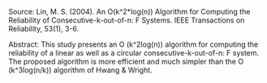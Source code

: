 Source: Lin, M. S. (2004). An O(k^2*log(n)) Algorithm for Computing the Reliability of Consecutive-k-out-of-n: F Systems. IEEE Transactions on Reliability, 53(1), 3-6.

Abstract: This study presents an O (k^2log(n)) algorithm for computing the reliability of a linear as well as a circular consecutive-k-out-of-n: F system. The proposed algorithm is more efficient and much simpler than the O (k^3log(n/k)) algorithm of Hwang & Wright.
